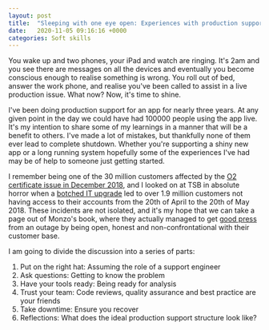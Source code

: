```yaml
---
layout: post
title:  "Sleeping with one eye open: Experiences with production support"
date:   2020-11-05 09:16:16 +0000
categories: Soft skills
---
```


You wake up and two phones, your iPad and watch are ringing. It's 2am and you see there are messages on all the devices and eventually you become conscious enough to realise something is wrong. You roll out of bed, answer the work phone, and realise you've been called to assist in a live production issue. What now? Now, it's time to shine.

I've been doing production support for an app for nearly three years. At any given point in the day we could have had 100000 people using the app live. It's my intention to share some of my learnings in a manner that will be a benefit to others. I've made a lot of mistakes, but thankfully none of them ever lead to complete shutdown. Whether you're supporting a shiny new app or a long running system hopefully some of the experiences I've had may be of help to someone just getting started.

I remember being one of the 30 million customers affected by the [O2 certificate issue in December 2018][o2-outage], and I looked on at TSB in absolute horror when a [botched IT upgrade][tsb-meltdown] led to over 1.9 million customers not having access to their accounts from the 20th of April to the 20th of May 2018. These incidents are not isolated, and it's my hope that we can take a page out of Monzo's book, where they actually managed to get [good press][monzo-success] from an outage by being open, honest and non-confrontational with their customer base.

I am going to divide the discussion into a series of parts:

 1. Put on the right hat: Assuming the role of a support engineer
 1. Ask questions: Getting to know the problem
 1. Have your tools ready: Being ready for analysis
 1. Trust your team: Code reviews, quality assurance and best practice are your friends
 1. Take downtime: Ensure you recover
 1. Reflections: What does the ideal production support structure look like?


[o2-outage]: https://www.theguardian.com/business/2018/dec/06/o2-customers-unable-to-get-online
[tsb-meltdown]: https://www.theguardian.com/business/2018/jun/06/timeline-of-trouble-how-the-tsb-it-meltdown-unfolded
[monzo-success]: https://econsultancy.com/monzo-outage-is-it-possible-to-fail-in-a-good-way/
